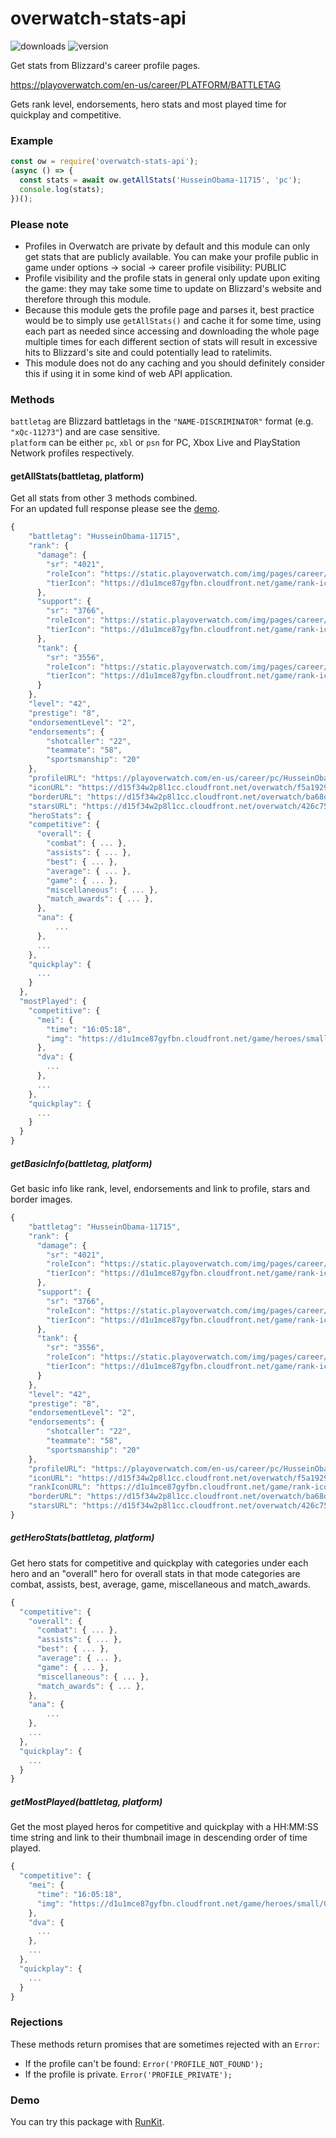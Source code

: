 # overwatch-stats-api

![downloads](https://img.shields.io/npm/dt/overwatch-stats-api.svg?style=flat)
![version](https://img.shields.io/npm/v/overwatch-stats-api.svg?style=flat)


Get stats from Blizzard's career profile pages.

https://playoverwatch.com/en-us/career/PLATFORM/BATTLETAG

Gets rank level, endorsements, hero stats and most played time for quickplay and competitive.

### Example
```js
const ow = require('overwatch-stats-api');
(async () => {
  const stats = await ow.getAllStats('HusseinObama-11715', 'pc');
  console.log(stats);
})();
```

### Please note
 - Profiles in Overwatch are private by default and this module can only get stats that are publicly available. You can make your profile public in game under options -> social -> career profile visibility: PUBLIC
 - Profile visibility and the profile stats in general only update upon exiting the game: they may take some time to update on Blizzard's website and therefore through this module.
 - Because this module gets the profile page and parses it, best practice would be to simply use `getAllStats()` and cache it for some time, using each part as needed since accessing and downloading the whole page multiple times for each different section of stats will result in excessive hits to Blizzard's site and could potentially lead to ratelimits.
 - This module does not do any caching and you should definitely consider this if using it in some kind of web API application.

### Methods
`battletag` are Blizzard battletags in the `"NAME-DISCRIMINATOR"` format (e.g. `"xQc-11273"`) and are case sensitive.  
`platform` can be either `pc`, `xbl` or `psn` for PC, Xbox Live and PlayStation Network profiles respectively.

#### getAllStats(battletag, platform)
Get all stats from other 3 methods combined.  
For an updated full response please see the [demo](#demo).
```js
{
    "battletag": "HusseinObama-11715",
    "rank": {
      "damage": {
        "sr": "4021",
        "roleIcon": "https://static.playoverwatch.com/img/pages/career/icon-offense-6267addd52.png",
        "tierIcon": "https://d1u1mce87gyfbn.cloudfront.net/game/rank-icons/rank-GrandmasterTier.png"
      },
      "support": {
        "sr": "3766",
        "roleIcon": "https://static.playoverwatch.com/img/pages/career/icon-support-46311a4210.png",
        "tierIcon": "https://d1u1mce87gyfbn.cloudfront.net/game/rank-icons/rank-MasterTier.png"
      },
      "tank": {
        "sr": "3556",
        "roleIcon": "https://static.playoverwatch.com/img/pages/career/icon-tank-8a52daaf01.png",
        "tierIcon": "https://d1u1mce87gyfbn.cloudfront.net/game/rank-icons/rank-MasterTier.png"
      }
    },
    "level": "42",
    "prestige": "8",
    "endorsementLevel": "2",
    "endorsements": {
        "shotcaller": "22",
        "teammate": "58",
        "sportsmanship": "20"
    },
    "profileURL": "https://playoverwatch.com/en-us/career/pc/HusseinObama-11715",
    "iconURL": "https://d15f34w2p8l1cc.cloudfront.net/overwatch/f5a1929df2af047300e2fe438c1a6ee6a349b47c82a86198540ca43e89ed5ceb.png",
    "borderURL": "https://d15f34w2p8l1cc.cloudfront.net/overwatch/ba68d2c0f1b55e1991161cb1f88f369b97311452564b200ea1da226eb493e2e8.png",
    "starsURL": "https://d15f34w2p8l1cc.cloudfront.net/overwatch/426c754c76cd12e6aacd30293a67363571341eea37880df549d3e02015a588fe.png",
    "heroStats": {
    "competitive": {
      "overall": {
        "combat": { ... },
        "assists": { ... },
        "best": { ... },
        "average": { ... },
        "game": { ... },
        "miscellaneous": { ... },
        "match_awards": { ... },
      },
      "ana": {
          ...
      },
      ...
    },
    "quickplay": {
      ...
    }
  },
  "mostPlayed": {
    "competitive": {
      "mei": {
        "time": "16:05:18",
        "img": "https://d1u1mce87gyfbn.cloudfront.net/game/heroes/small/0x02E00000000000DD.png"
      },
      "dva": {
        ...
      },
      ...
    },
    "quickplay": {
      ...
    }
  }
}
```

##### getBasicInfo(battletag, platform)
Get basic info like rank, level, endorsements and link to profile, stars and border images.
```js
{
    "battletag": "HusseinObama-11715",
    "rank": {
      "damage": {
        "sr": "4021",
        "roleIcon": "https://static.playoverwatch.com/img/pages/career/icon-offense-6267addd52.png",
        "tierIcon": "https://d1u1mce87gyfbn.cloudfront.net/game/rank-icons/rank-GrandmasterTier.png"
      },
      "support": {
        "sr": "3766",
        "roleIcon": "https://static.playoverwatch.com/img/pages/career/icon-support-46311a4210.png",
        "tierIcon": "https://d1u1mce87gyfbn.cloudfront.net/game/rank-icons/rank-MasterTier.png"
      },
      "tank": {
        "sr": "3556",
        "roleIcon": "https://static.playoverwatch.com/img/pages/career/icon-tank-8a52daaf01.png",
        "tierIcon": "https://d1u1mce87gyfbn.cloudfront.net/game/rank-icons/rank-MasterTier.png"
      }
    },
    "level": "42",
    "prestige": "8",
    "endorsementLevel": "2",
    "endorsements": {
        "shotcaller": "22",
        "teammate": "58",
        "sportsmanship": "20"
    },
    "profileURL": "https://playoverwatch.com/en-us/career/pc/HusseinObama-11715",
    "iconURL": "https://d15f34w2p8l1cc.cloudfront.net/overwatch/f5a1929df2af047300e2fe438c1a6ee6a349b47c82a86198540ca43e89ed5ceb.png",
    "rankIconURL": "https://d1u1mce87gyfbn.cloudfront.net/game/rank-icons/rank-PlatinumTier.png",
    "borderURL": "https://d15f34w2p8l1cc.cloudfront.net/overwatch/ba68d2c0f1b55e1991161cb1f88f369b97311452564b200ea1da226eb493e2e8.png",
    "starsURL": "https://d15f34w2p8l1cc.cloudfront.net/overwatch/426c754c76cd12e6aacd30293a67363571341eea37880df549d3e02015a588fe.png"
}
```


##### getHeroStats(battletag, platform)
Get hero stats for competitive and quickplay with categories under each hero and an "overall" hero for overall stats in that mode
categories are combat, assists, best, average, game, miscellaneous and match_awards.
```js
{
  "competitive": {
    "overall": {
      "combat": { ... },
      "assists": { ... },
      "best": { ... },
      "average": { ... },
      "game": { ... },
      "miscellaneous": { ... },
      "match_awards": { ... },
    },
    "ana": {
        ...
    },
    ...
  },
  "quickplay": {
    ...
  }
}
```


##### getMostPlayed(battletag, platform)
Get the most played heros for competitive and quickplay with a HH:MM:SS time string and link to their thumbnail image in descending order of time played.
```js
{
  "competitive": {
    "mei": {
      "time": "16:05:18",
      "img": "https://d1u1mce87gyfbn.cloudfront.net/game/heroes/small/0x02E00000000000DD.png"
    },
    "dva": {
      ...
    },
    ...
  },
  "quickplay": {
    ...
  }
}
```

### Rejections
These methods return promises that are sometimes rejected with an `Error`:
- If the profile can't be found: `Error('PROFILE_NOT_FOUND');`
- If the profile is private. `Error('PROFILE_PRIVATE');`

### Demo
You can try this package with [RunKit](https://npm.runkit.com/overwatch-stats-api).
